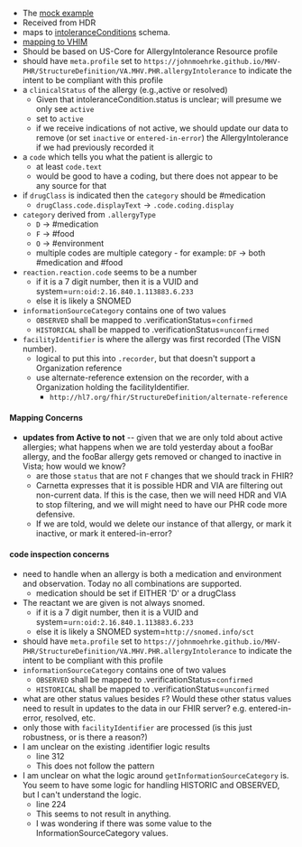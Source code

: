 
- The [mock example](https://github.com/JohnMoehrke/MHV-PHR/blob/main/mocks/allergies.xml) 
- Received from HDR
- maps to [intoleranceConditions](https://github.com/department-of-veterans-affairs/mhv-np-cds-wsclient/blob/development/src/main/resources/xsd/templates/MHVIntoleranceConditionRead40011/template/MHVIntoleranceConditionRead40011.xsd) schema. 
- [mapping to VHIM](StructureDefinition-VA.MHV.PHR.allergyIntolerance-mappings.html#mappings-for-vhim-allergy-to-mhv-phr-intolerancecondition)
- Should be based on US-Core for AllergyIntolerance Resource profile
- should have `meta.profile` set to `https://johnmoehrke.github.io/MHV-PHR/StructureDefinition/VA.MHV.PHR.allergyIntolerance` to indicate the intent to be compliant with this profile
- a `clinicalStatus` of the allergy (e.g.,active or resolved)
  - Given that intoleranceCondition.status is unclear; will presume we only see `active`
  - set to `active`
  - if we receive indications of not active, we should update our data to remove (or set `inactive` or `entered-in-error`) the AllergyIntolerance if we had previously recorded it
- a `code` which tells you what the patient is allergic to
  - at least `code.text`
  - would be good to have a coding, but there does not appear to be any source for that
- if `drugClass` is indicated then the `category` should be #medication
  - `drugClass.code.displayText` -> `.code.coding.display`
- `category` derived from `.allergyType`
  - `D` -> #medication
  - `F` -> #food
  - `O` -> #environment
  - multiple codes are multiple category - for example: `DF` -> both #medication and #food
- `reaction.reaction.code` seems to be a number
  - if it is a 7 digit number, then it is a VUID and system=`urn:oid:2.16.840.1.113883.6.233`
  - else it is likely a SNOMED
- `informationSourceCategory` contains one of two values
  - `OBSERVED` shall be mapped to .verificationStatus=`confirmed`
  - `HISTORICAL` shall be mapped to .verificationStatus=`unconfirmed`
- `facilityIdentifier` is where the allergy was first recorded (The VISN number).
  - logical to put this into `.recorder`, but that doesn't support a Organization reference
  - use alternate-reference extension on the recorder, with a Organization holding the facilityIdentifier.
    - `http://hl7.org/fhir/StructureDefinition/alternate-reference`

#### Mapping Concerns

- **updates from Active to not** -- given that we are only told about active allergies; what happens when we are told yesterday about a fooBar allergy, and the fooBar allergy gets removed or changed to inactive in Vista; how would we know? 
  - are those `status` that are not `F` changes that we should track in FHIR?
  - Carnetta expresses that it is possible HDR and VIA are filtering out non-current data. If this is the case, then we will need HDR and VIA to stop filtering, and we will might need to have our PHR code more defensive.
  - If we are told, would we delete our instance of that allergy, or mark it inactive, or mark it entered-in-error?

#### code inspection concerns

- need to handle when an allergy is both a medication and environment and observation. Today no all combinations are supported.
  - medication should be set if EITHER 'D' or a drugClass
- The reactant we are given is not always snomed.
  - if it is a 7 digit number, then it is a VUID and system=`urn:oid:2.16.840.1.113883.6.233`
  - else it is likely a SNOMED system=`http://snomed.info/sct`
- should have `meta.profile` set to `https://johnmoehrke.github.io/MHV-PHR/StructureDefinition/VA.MHV.PHR.allergyIntolerance` to indicate the intent to be compliant with this profile
- `informationSourceCategory` contains one of two values
  - `OBSERVED` shall be mapped to .verificationStatus=`confirmed`
  - `HISTORICAL` shall be mapped to .verificationStatus=`unconfirmed`
- what are other status values besides `F`? Would these other status values need to result in updates to the data in our FHIR server? e.g. entered-in-error, resolved, etc.
- only those with `facilityIdentifier` are processed (is this just robustness, or is there a reason?)
- I am unclear on the existing .identifier logic results
  - line 312
  - This does not follow the pattern
- I am unclear on what the logic around `getInformationSourceCategory` is. You seem to have some logic for handling HISTORIC and OBSERVED, but I can't understand the logic.
  - line 224 
  - This seems to not result in anything.
  - I was wondering if there was some value to the InformationSourceCategory values.
  
